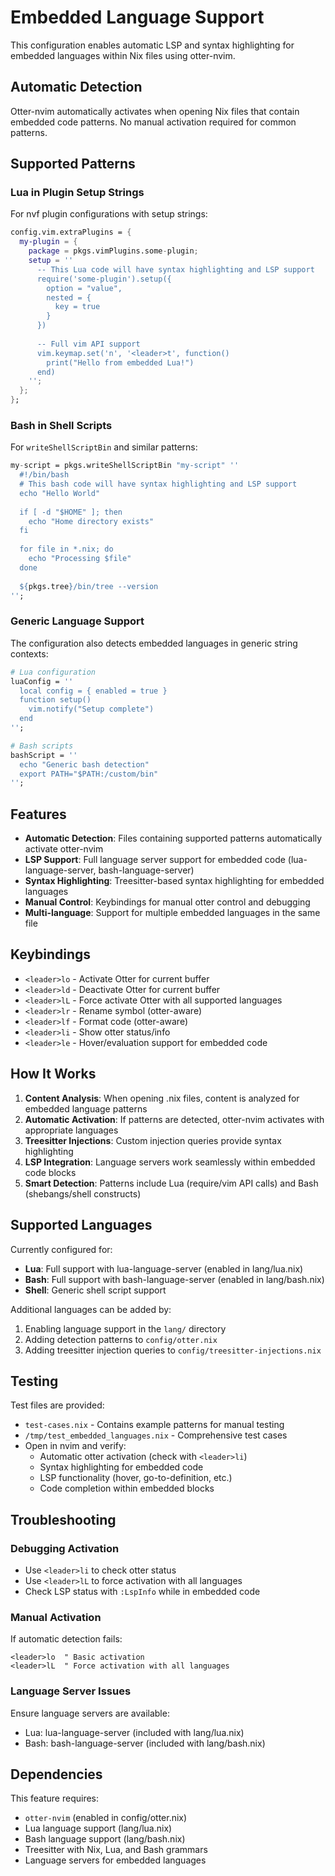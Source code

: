 # Embedded Language Support

This configuration enables automatic LSP and syntax highlighting for embedded languages within Nix files using otter-nvim.

## Automatic Detection

Otter-nvim automatically activates when opening Nix files that contain embedded code patterns. No manual activation required for common patterns.

## Supported Patterns

### Lua in Plugin Setup Strings

For nvf plugin configurations with setup strings:

```nix
config.vim.extraPlugins = {
  my-plugin = {
    package = pkgs.vimPlugins.some-plugin;
    setup = ''
      -- This Lua code will have syntax highlighting and LSP support
      require('some-plugin').setup({
        option = "value",
        nested = {
          key = true
        }
      })
      
      -- Full vim API support
      vim.keymap.set('n', '<leader>t', function()
        print("Hello from embedded Lua!")
      end)
    '';
  };
};
```

### Bash in Shell Scripts

For `writeShellScriptBin` and similar patterns:

```nix
my-script = pkgs.writeShellScriptBin "my-script" ''
  #!/bin/bash
  # This bash code will have syntax highlighting and LSP support
  echo "Hello World"
  
  if [ -d "$HOME" ]; then
    echo "Home directory exists"
  fi
  
  for file in *.nix; do
    echo "Processing $file"
  done
  
  ${pkgs.tree}/bin/tree --version
'';
```

### Generic Language Support

The configuration also detects embedded languages in generic string contexts:

```nix
# Lua configuration
luaConfig = ''
  local config = { enabled = true }
  function setup()
    vim.notify("Setup complete")
  end
'';

# Bash scripts
bashScript = ''
  echo "Generic bash detection"
  export PATH="$PATH:/custom/bin"
'';
```

## Features

- **Automatic Detection**: Files containing supported patterns automatically activate otter-nvim
- **LSP Support**: Full language server support for embedded code (lua-language-server, bash-language-server)
- **Syntax Highlighting**: Treesitter-based syntax highlighting for embedded languages  
- **Manual Control**: Keybindings for manual otter control and debugging
- **Multi-language**: Support for multiple embedded languages in the same file

## Keybindings

- `<leader>lo` - Activate Otter for current buffer
- `<leader>ld` - Deactivate Otter for current buffer
- `<leader>lL` - Force activate Otter with all supported languages  
- `<leader>lr` - Rename symbol (otter-aware)
- `<leader>lf` - Format code (otter-aware)
- `<leader>li` - Show otter status/info
- `<leader>le` - Hover/evaluation support for embedded code

## How It Works

1. **Content Analysis**: When opening .nix files, content is analyzed for embedded language patterns
2. **Automatic Activation**: If patterns are detected, otter-nvim activates with appropriate languages
3. **Treesitter Injections**: Custom injection queries provide syntax highlighting
4. **LSP Integration**: Language servers work seamlessly within embedded code blocks
5. **Smart Detection**: Patterns include Lua (require/vim API calls) and Bash (shebangs/shell constructs)

## Supported Languages

Currently configured for:
- **Lua**: Full support with lua-language-server (enabled in lang/lua.nix)
- **Bash**: Full support with bash-language-server (enabled in lang/bash.nix)  
- **Shell**: Generic shell script support

Additional languages can be added by:
1. Enabling language support in the `lang/` directory
2. Adding detection patterns to `config/otter.nix`
3. Adding treesitter injection queries to `config/treesitter-injections.nix`

## Testing

Test files are provided:
- `test-cases.nix` - Contains example patterns for manual testing
- `/tmp/test_embedded_languages.nix` - Comprehensive test cases
- Open in nvim and verify:
  - Automatic otter activation (check with `<leader>li`)
  - Syntax highlighting for embedded code
  - LSP functionality (hover, go-to-definition, etc.)
  - Code completion within embedded blocks

## Troubleshooting

### Debugging Activation
- Use `<leader>li` to check otter status
- Use `<leader>lL` to force activation with all languages
- Check LSP status with `:LspInfo` while in embedded code

### Manual Activation
If automatic detection fails:
```
<leader>lo  " Basic activation
<leader>lL  " Force activation with all languages
```

### Language Server Issues
Ensure language servers are available:
- Lua: lua-language-server (included with lang/lua.nix)
- Bash: bash-language-server (included with lang/bash.nix)

## Dependencies

This feature requires:
- `otter-nvim` (enabled in config/otter.nix)
- Lua language support (lang/lua.nix)
- Bash language support (lang/bash.nix)  
- Treesitter with Nix, Lua, and Bash grammars
- Language servers for embedded languages